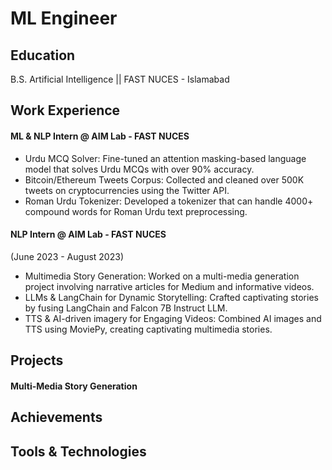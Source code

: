 # ML Engineer

## Education
B.S. Artificial Intelligence || FAST NUCES - Islamabad

## Work Experience

#### ML & NLP Intern @ AIM Lab - FAST NUCES
- Urdu MCQ Solver: Fine-tuned an attention masking-based language model that solves Urdu MCQs with over 90% accuracy.
- Bitcoin/Ethereum Tweets Corpus: Collected and cleaned over 500K tweets on cryptocurrencies using the Twitter API.
- Roman Urdu Tokenizer: Developed a tokenizer that can handle 4000+ compound words for Roman Urdu text preprocessing.

#### NLP Intern @ AIM Lab - FAST NUCES
(June 2023 - August 2023)
- Multimedia Story Generation: Worked on a multi-media generation project involving narrative articles for Medium and informative videos.
- LLMs & LangChain for Dynamic Storytelling: Crafted captivating stories by fusing LangChain and Falcon 7B Instruct LLM.
- TTS & AI-driven imagery for Engaging Videos: Combined AI images and TTS using MoviePy, creating captivating multimedia stories.

## Projects

#### Multi-Media Story Generation
#### 

## Achievements

## Tools & Technologies